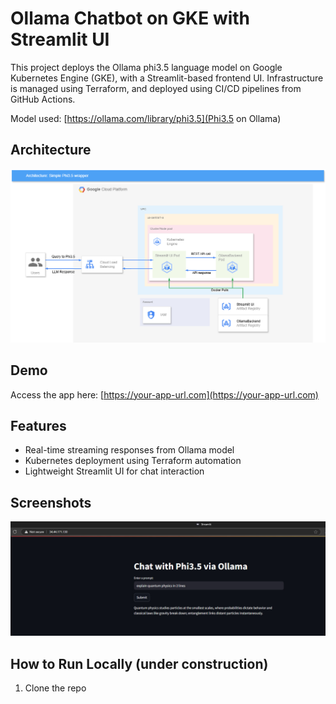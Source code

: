 # Ollama Chatbot on GKE with Streamlit UI

This project deploys the Ollama phi3.5 language model on Google Kubernetes Engine (GKE), with a Streamlit-based frontend UI. Infrastructure is managed using Terraform, and deployed using CI/CD pipelines from GitHub Actions.

Model used: [https://ollama.com/library/phi3.5](Phi3.5 on Ollama)

## Architecture

![Architecture Diagram](assets/gke-llm-chatbot-demo.drawio.png)

## Demo

Access the app here: [https://your-app-url.com](https://your-app-url.com)

## Features

- Real-time streaming responses from Ollama model
- Kubernetes deployment using Terraform automation
- Lightweight Streamlit UI for chat interaction

## Screenshots

![Chat UI](assets/chat_ui.jpg)

## How to Run Locally (under construction)

1. Clone the repo